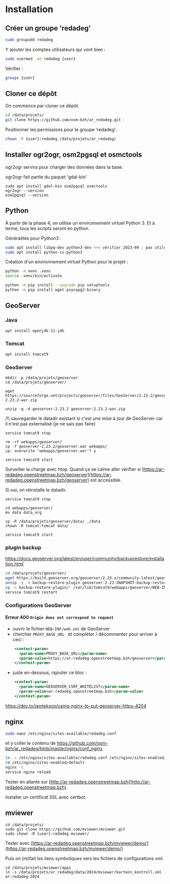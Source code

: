 # Installation

## Créer un groupe 'redadeg'

```bash
sudo groupadd redadeg
```

Y ajouter les comptes utilisateurs qui vont bien :

```bash
sudo usermod -aG redadeg {user}
```

Vérifier : 

```bash
groups {user}
```


## Cloner ce dépôt

On commence par cloner ce dépôt.


```bash
cd /data/projets/
git clone https://github.com/osm-bzh/ar_redadeg.git
```

Positionner les permissions pour le groupe 'redadeg'.

```bash
chown -R {user}:redadeg /data/projets/ar_redadeg/
```


## Installer ogr2ogr, osm2pgsql et osmctools

ogr2ogr servira pour charger des données dans la base.

ogr2ogr fait partie du paquet 'gdal-bin'

```
sudo apt install gdal-bin osm2pgsql osmctools
ogr2ogr --version
osm2pgsql --version
```

## Python

À partir de la phase 4, on utilise un environnement virtuel Python 3.
Et à terme, tous les scripts seront en python.

Généralités pour Python3 :

```bash
sudo apt install libpq-dev python3-dev <<< vérifier 2023-09 : pas utile
sudo apt install python-is-python3
```

Création d'un environnement virtuel Python pour le projet :

```bash
python -m venv .venv
source .venv/bin/activate

python -m pip install --upgrade pip setuptools
python -m pip install wget psycopg2-binary
```


## GeoServer

### Java

```bash
apt install openjdk-11-jdk
```


### Tomcat

```bash
apt install tomcat9
```


### GeoServer


```
mkdir -p /data/projets/geoserver
cd /data/projets/geoserver/

wget https://sourceforge.net/projects/geoserver/files/GeoServer/2.23.2/geoserver-2.23.2-war.zip

unzip -q -d geoserver-2.23.2 geoserver-2.23.2-war.zip
```

/!\ sauvegarder le datadir existant si c'est une mise à jour de GeoServer car il n'est pas externalisé (je ne sais pas faire)

```
service tomcat9 stop

rm -rf webapps/geoserver/
cp -f geoserver-2.23.2/geoserver.war webapps/
cp: overwrite 'webapps/geoserver.war'? y

service tomcat9 start
```

Surveiller la charge avec htop. Quand ça se calme aller vérifier si [https://ar-redadeg.openstreetmap.bzh/geoserver](https://ar-redadeg.openstreetmap.bzh/geoserver) est accessible.

Si oui, on réinstalle le datadir.


```
service tomcat9 stop

cd webapps/geoserver/
mv data data_org

cp -R /data/projets/geoserver/data/ ./data
chown -R tomcat:tomcat data/

service tomcat9 start
```

### plugin backup

https://docs.geoserver.org/latest/en/user/community/backuprestore/installation.html

```bash
cd /data/projets/geoserver/
wget https://build.geoserver.org/geoserver/2.23.x/community-latest/geoserver-2.23-SNAPSHOT-backup-restore-plugin.zip
unzip -q -d backup-restore-plugin geoserver-2.23-SNAPSHOT-backup-restore-plugin.zip
cp -n backup-restore-plugin/* /var/lib/tomcat9/webapps/geoserver/WEB-INF/lib/
service tomcat9 restart
```

### Configurations GeoServer

#### Erreur 400 `Origin does not correspond to request`

* ouvrir le fichier `WEB-INF/web.xml` de GeoServer
* chercher `PROXY_BASE_URL ` et compléter / décommenter pour arriver à ceci :

```xml
    <context-param>
      <param-name>PROXY_BASE_URL</param-name>
      <param-value>https://ar-redadeg.openstreetmap.bzh/geoserver</param-value>
    </context-param>
```

* juste en-dessous, rajouter ce bloc :

```xml
    <context-param>
      <param-name>GEOSERVER_CSRF_WHITELIST</param-name>
      <param-value>ar-redadeg.openstreetmap.bzh</param-value>
    </context-param>
```


https://dev.to/iamtekson/using-nginx-to-put-geoserver-https-4204



## nginx

```bash
sudo nano /etc/nginx/sites-available/redadeg.conf
```

et y coller le contenu de https://github.com/osm-bzh/ar_redadeg/blob/master/nginx/conf_nginx

```bash
ln -s /etc/nginx/sites-available/redadeg.conf /etc/nginx/sites-enabled/redadeg.conf
rm /etc/nginx/sites-enabled/default 
nginx -t
service nginx reload
```

Tester en allante sur [http://ar-redadeg.openstreetmap.bzh](http://ar-redadeg.openstreetmap.bzh).

Installer un certificat SSL avec certbot.


## mviewer

```
cd /data/projets/
sudo git clone https://github.com/mviewer/mviewer.git
sudo chown -R {user}:redadeg mviewer/
```

Tester avec [https://ar-redadeg.openstreetmap.bzh/mviewer/demo/](https://ar-redadeg.openstreetmap.bzh/mviewer/demo/)

Puis on (re)fait les liens symboliques vers les fichiers de configurations xml.

```
cd /data/projets/mviewer/apps
ln -s /data/projets/ar_redadeg/data/2024/mviewer/kartenn_kontroll.xml ar-redadeg-2024
```

